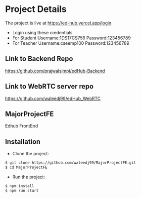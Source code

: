
# Project Details
The project is live at https://ed-hub.vercel.app/login
* Login using these credentials 
* For Student
Username:1DS17CS759
Password:123456789
* For Teacher
Username:cseemp100
Password:123456789

## Link to Backend Repo
https://github.com/prajwalsimpi/edHub-Backend

## Link to WebRTC server repo
https://github.com/waleedj99/edHub_WebRTC

## MajorProjectFE
Edhub FrontEnd 

## Installation
* Clone the project: 
```bash
$ git clone https://github.com/waleedj99/MajorProjectFE.git
$ cd MajorProjectFE
```
* Run the project:
```bash
$ npm install
$ npm run start
```
